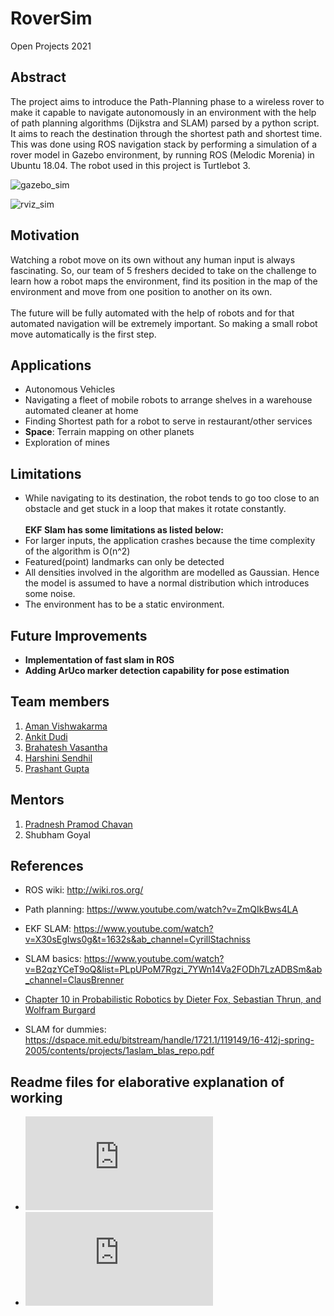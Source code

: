 # RoverSim
Open Projects 2021

## Abstract

The project aims to introduce the Path-Planning phase to a wireless rover to make it capable to navigate autonomously in an environment with the help of path planning algorithms (Dijkstra and SLAM) parsed by a python script. It aims to reach the destination through the shortest path and shortest time. This was done using ROS navigation stack by performing a simulation of a rover model in Gazebo environment, by running ROS (Melodic Morenia) in Ubuntu 18.04. The robot used in this project is Turtlebot 3.

![gazebo_sim](https://github.com/brahatesh/RoverSim-1/blob/main/Images%20and%20Videos/Gifs/gazebo_sim.gif "Simulation in Gazebo")

![rviz_sim](https://github.com/brahatesh/RoverSim-1/blob/main/Images%20and%20Videos/Gifs/rviz_sim.gif "Simulation in RViz")


## Motivation

<p>Watching a robot move on its own without any human input is always fascinating. So, our team of 5 freshers decided to take on the challenge to learn how a robot maps the environment, find its position in the map of the environment and move from one position to another on its own.<br><br>The future will be fully automated with the help of robots and for that automated navigation will be extremely important. So making a small robot move automatically is the first step.</p>

## Applications

* Autonomous Vehicles
* Navigating a fleet of mobile robots to arrange shelves in a warehouse automated cleaner at home
* Finding Shortest path for a robot to serve in restaurant/other services
* **Space**: Terrain mapping on other planets
* Exploration of mines

## Limitations

* While navigating to its destination, the robot tends to go too close to an obstacle and get stuck in a loop that makes it rotate constantly.<br><br>
**EKF Slam has some limitations as listed below:**
* For larger inputs, the application crashes because the time complexity of the algorithm is O(n^2)
* Featured(point) landmarks can only be detected
* All densities involved in the algorithm are modelled as Gaussian. Hence the model is assumed to have a normal distribution which introduces some noise.
* The environment has to be a static environment.

## Future Improvements
* **Implementation of fast slam in ROS**
* **Adding ArUco marker detection capability for pose estimation**


## Team members

1. [Aman Vishwakarma](https://github.com/aman-vishwakarma2024)
2. [Ankit Dudi](https://github.com/fanaticANKIT)
3. [Brahatesh Vasantha](https://github.com/brahatesh)
4. [Harshini Sendhil](https://github.com/cicadaa3301-harshini)
5. [Prashant Gupta](https://github.com/chill3010house)

## Mentors

1. [Pradnesh Pramod Chavan](https://github.com/theobscuredev)
2. Shubham Goyal

## References

* ROS wiki: <http://wiki.ros.org/>

* Path planning: <https://www.youtube.com/watch?v=ZmQIkBws4LA>

* EKF SLAM: <https://www.youtube.com/watch?v=X30sEgIws0g&t=1632s&ab_channel=CyrillStachniss>

* SLAM basics: <https://www.youtube.com/watch?v=B2qzYCeT9oQ&list=PLpUPoM7Rgzi_7YWn14Va2FODh7LzADBSm&ab_channel=ClausBrenner>

* [Chapter 10 in Probabilistic Robotics by Dieter Fox, Sebastian Thrun, and Wolfram Burgard](https://books.google.co.in/books/about/Probabilistic_Robotics.html?id=2Zn6AQAAQBAJ&source=kp_book_description&redir_esc=y)

* SLAM for dummies: <https://dspace.mit.edu/bitstream/handle/1721.1/119149/16-412j-spring-2005/contents/projects/1aslam_blas_repo.pdf>

## Readme files for elaborative explanation of working

* ![Dijkstra_Path_Planning](https://github.com/brahatesh/RoverSim-1/blob/main/src/Dijkstra_Path_Planning/README.md)
* ![EKF_SLAM](https://github.com/brahatesh/RoverSim-1/blob/main/src/EKF%20SLAM/README.md)